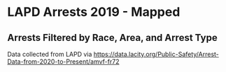 # LAPD Arrests 2019 - Mapped

## Arrests Filtered by Race, Area, and Arrest Type

Data collected from LAPD via https://data.lacity.org/Public-Safety/Arrest-Data-from-2020-to-Present/amvf-fr72
